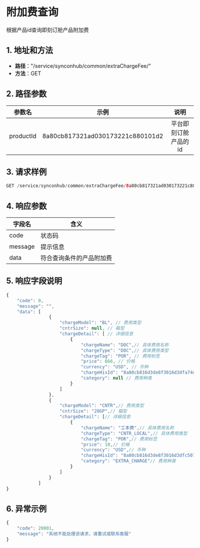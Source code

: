 # 附加费查询

根据产品id查询即刻订舱产品附加费

## 1. 地址和方法


* **路径**："/service/synconhub/common/extraChargeFee/"
* **方法**：GET

## 2. 路径参数

|  参数名   |               示例               |         说明         |
| :-------: | :------------------------------: | :------------------: |
| productId | 8a80cb817321ad030173221c880101d2 | 平台即刻订舱产品的id |

## 3. 请求样例

```java
GET /service/synconhub/common/extraChargeFee/8a80cb817321ad030173221c880101d2
```

## 4. 响应参数

| 字段名  | 含义                     |
| ------- | ------------------------ |
| code    | 状态码                   |
| message | 提示信息                 |
| data    | 符合查询条件的产品附加费 |

## 5. 响应字段说明

```javascript
{
    "code": 0,
    "message": "",
    "data": [
                {
                    "chargeModel": "BL", // 费用类型
                    "cntrSize": null, // 箱型
                    "chargeDetail": [ // 详细信息
                        {
                            "chargeName": "DOC",// 具体费用名称
                            "chargeType": "DOC",// 具体费用类型
                            "chargeTag": "POR", // 费用标签
                            "price": 666, // 价格
                            "currency": "USD", // 币种
                            "chargeHisId": "8a80cb816d3de8f3016d3dfa74d60004",
                            "category": null // 费用种类
                        }
                    ]
                },
                {
                    "chargeModel": "CNTR",// 费用类型
                    "cntrSize": "20GP",// 箱型
                    "chargeDetail": [// 详细信息
                        {
                            "chargeName": "工本费",// 具体费用名称
                            "chargeType": "CNTR_LOCAL",// 具体费用类型
                            "chargeTag": "POR",// 费用标签
                            "price": 10,// 价格
                            "currency": "USD",// 币种
                            "chargeHisId": "8a80cb816d3de8f3016d3dfc5078000c",
                            "category": "EXTRA_CHARGE"// 费用种类
                        }
                    ]
                }
    		]
}
```

## 6. 异常示例

```javascript
{
    "code": 20001,
    "message": "系统不能处理该请求，请重试或联系客服"
}
```

